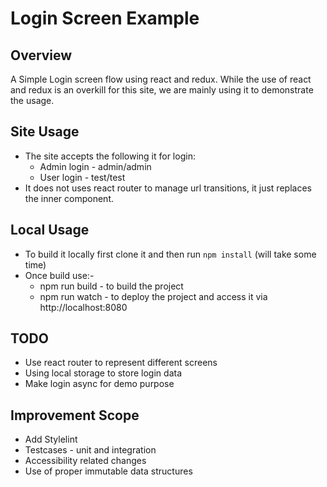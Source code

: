 # Login Screen Example
## Overview
A Simple Login screen flow using react and redux. While the use of react and redux is an overkill for this site, we are mainly using it to demonstrate the usage.

## Site Usage
* The site accepts the following it for login:
  * Admin login - admin/admin
  * User login - test/test
* It does not uses react router to manage url transitions, it just replaces the inner component.

## Local Usage
* To build it locally first clone it and then run `npm install` (will take some time)
* Once build use:-
  * npm run build - to build the project
  * npm run watch - to deploy the project and access it via http://localhost:8080

## TODO
* Use react router to represent different screens
* Using local storage to store login data
* Make login async for demo purpose

## Improvement Scope
* Add Stylelint
* Testcases - unit and integration
* Accessibility related changes
* Use of proper immutable data structures
